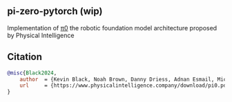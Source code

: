 ## pi-zero-pytorch (wip)

Implementation of <a href="https://www.physicalintelligence.company/blog/pi0">π0</a> the robotic foundation model architecture proposed by Physical Intelligence

## Citation

```bibtex
@misc{Black2024,
    author  = {Kevin Black, Noah Brown, Danny Driess, Adnan Esmail, Michael Equi, Chelsea Finn, Niccolo Fusai, Lachy Groom, Karol Hausman, Brian Ichter, Szymon Jakubczak, Tim Jones, Liyiming Ke, Sergey Levine, Adrian Li-Bell, Mohith Mothukuri, Suraj Nair, Karl Pertsch, Lucy Xiaoyang Shi, James Tanner, Quan Vuong, Anna Walling, Haohuan Wang, Ury Zhilinsky},
    url     = {https://www.physicalintelligence.company/download/pi0.pdf}
}
```
